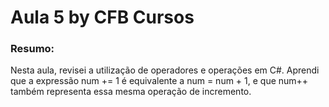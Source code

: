 # Aula 5 by CFB Cursos

### Resumo:

Nesta aula, revisei a utilização de operadores e operações em C#. Aprendi que a expressão num += 1 é equivalente a num = num + 1, e que num++ também representa essa mesma operação de incremento.